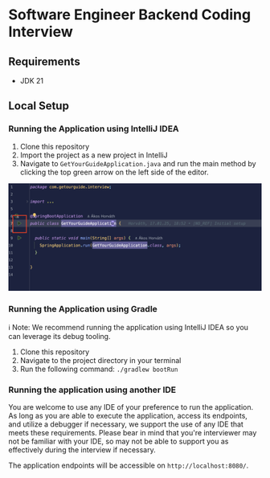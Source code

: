 # Software Engineer Backend Coding Interview

## Requirements
* JDK 21

## Local Setup

### Running the Application using IntelliJ IDEA

1. Clone this repository
2. Import the project as a new project in IntelliJ
3. Navigate to `GetYourGuideApplication.java` and run the main method by clicking the top green arrow on the left side of the editor.

![IntelliJ Run Screenshot](resources/intellij_screenshot.png)

### Running the Application using Gradle

ℹ️ Note: We recommend running the application using IntelliJ IDEA so you can leverage its debug tooling.

1. Clone this repository
2. Navigate to the project directory in your terminal
3. Run the following command: `./gradlew bootRun`

### Running the application using another IDE
You are welcome to use any IDE of your preference to run the application. As long as you are able to execute the application, access its endpoints, and utilize a debugger if necessary, we support the use of any IDE that meets these requirements. Please bear in mind that you're interviewer may not be familiar with your IDE, so may not be able to support you as effectively during the interview if necessary.

The application endpoints will be accessible on `http://localhost:8080/`.
